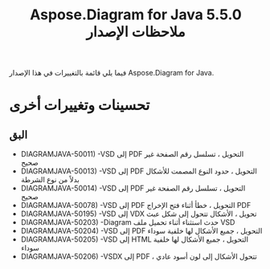 ﻿---
title: Aspose.Diagram for Java 5.5.0 ملاحظات الإصدار
type: docs
weight: 50
url: /ar/java/aspose-diagram-for-java-5-5-0-release-notes/
---
فيما يلي قائمة بالتغييرات في هذا الإصدار Aspose.Diagram for Java.
# **تحسينات وتغييرات أخرى**
## **البق**
- DIAGRAMJAVA-50011) -VSD إلى PDF التحويل ، تسلسل رقم الصفحة غير صحيح
- DIAGRAMJAVA-50013) -VSD إلى PDF التحويل ، حدود النوع المصمت للأشكال بدلاً من نوع الشرطة
- DIAGRAMJAVA-50014) -VSD إلى PDF التحويل ، تسلسل رقم الصفحة غير صحيح
- DIAGRAMJAVA-50078) -VSD إلى PDF التحويل ، خطأ أثناء فتح الإخراج PDF
- DIAGRAMJAVA-50195) -VSD إلى VDX تحويل ، الأشكال تتحول إلى شكل عبث
- DIAGRAMJAVA-50203) -Diagram حدث استثناء أثناء تحميل ملف VSD
- DIAGRAMJAVA-50204) -VSD إلى PDF التحويل ، جميع الأشكال لها خلفية سوداء
- DIAGRAMJAVA-50205) -VSD إلى HTML التحويل ، جميع الأشكال لها خلفية سوداء
- DIAGRAMJAVA-50206) -VSDX إلى PDF ، تتحول الأشكال إلى لون أسود عادي
